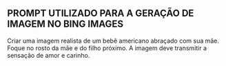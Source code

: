 ## PROMPT UTILIZADO PARA A GERAÇÃO DE IMAGEM NO BING IMAGES


Criar uma imagem realista de um bebê americano abraçado com sua mãe. Foque no rosto da mãe e do filho próximo. A imagem deve transmitir a sensação de amor e carinho.

